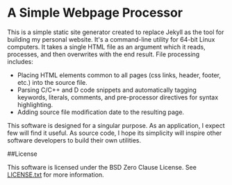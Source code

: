 # A Simple Webpage Processor

This is a simple static site generator created to replace Jekyll as the tool for building my personal website. It's a command-line utility for 64-bit Linux computers. It takes a single HTML file as an argument which it reads, processes, and then overwrites with the end result. File processing includes:

* Placing HTML elements common to all pages (css links, header, footer, etc.) into the source file.
* Parsing C/C++ and D code snippets and automatically tagging keywords, literals, comments, and pre-processor directives for syntax highlighting.
* Adding source file modification date to the resulting page.

This software is designed for a singular purpose. As an application, I expect few will find it useful. As source code, I hope its simplicity will inspire other software developers to build their own utilities.

##License

This software is licensed under the BSD Zero Clause License. See [LICENSE.txt](LICENSE.txt) for more information.